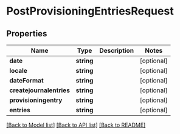 # PostProvisioningEntriesRequest

## Properties
Name | Type | Description | Notes
------------ | ------------- | ------------- | -------------
**date** | **string** |  | [optional] 
**locale** | **string** |  | [optional] 
**dateFormat** | **string** |  | [optional] 
**createjournalentries** | **string** |  | [optional] 
**provisioningentry** | **string** |  | [optional] 
**entries** | **string** |  | [optional] 

[[Back to Model list]](../../README.md#documentation-for-models) [[Back to API list]](../../README.md#documentation-for-api-endpoints) [[Back to README]](../../README.md)

